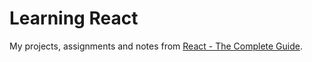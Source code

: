 # Learning React

My projects, assignments and notes from [React - The Complete Guide](https://www.udemy.com/react-the-complete-guide-incl-redux/).